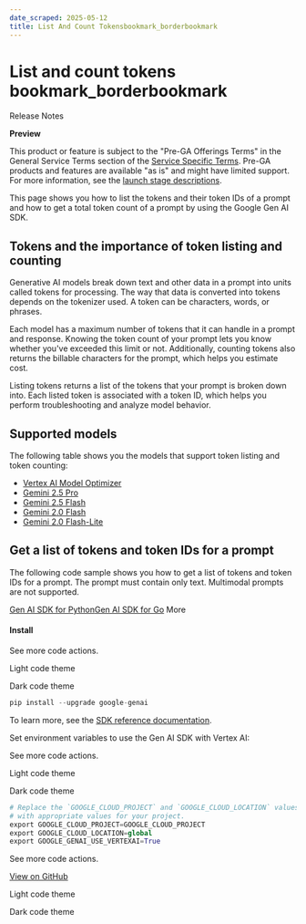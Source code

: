 ```yaml
---
date_scraped: 2025-05-12
title: List And Count Tokensbookmark_borderbookmark
---
```


# List and count tokens bookmark\_borderbookmark 

Release Notes

**Preview**

This product or feature is subject to the "Pre-GA Offerings Terms" in the General Service Terms section
of the [Service Specific Terms](https://cloud.google.com/terms/service-terms#1).
Pre-GA products and features are available "as is" and might have limited support.
For more information, see the
[launch stage descriptions](https://cloud.google.com/products#product-launch-stages).

This page shows you how to list the tokens and their token IDs of a prompt
and how to get a total token count of a prompt by using the Google Gen AI SDK.

## Tokens and the importance of token listing and counting

Generative AI models break down text and other data in a prompt into units called
tokens for processing. The way that data is converted into tokens depends on the
tokenizer used. A token can be characters, words, or phrases.

Each model has a maximum number of tokens that it can handle in a prompt and
response. Knowing the token count of your prompt lets you know whether you've
exceeded this limit or not. Additionally, counting tokens also returns the billable
characters for the prompt, which helps you estimate cost.

Listing tokens returns a list of the tokens that your prompt is broken down into.
Each listed token is associated with a token ID, which helps you perform
troubleshooting and analyze model behavior.

## Supported models

The following table shows you the models that support token listing and token
counting:

- [Vertex AI Model Optimizer](https://cloud.google.com/vertex-ai/generative-ai/docs/model-reference/vertex-ai-model-optimizer)
- [Gemini 2.5 Pro](https://cloud.google.com/vertex-ai/generative-ai/docs/models/gemini/2-5-pro)
- [Gemini 2.5 Flash](../models/gemini/2-5-flash.md)
- [Gemini 2.0 Flash](../models/gemini/2-0-flash.md)
- [Gemini 2.0 Flash-Lite](https://cloud.google.com/vertex-ai/generative-ai/docs/models/gemini/2-0-flash-lite)

## Get a list of tokens and token IDs for a prompt

The following code sample shows you how to get a list of tokens and token IDs for
a prompt. The prompt must contain only text. Multimodal prompts are not supported.

[Gen AI SDK for Python](#gen-ai-sdk-for-python)[Gen AI SDK for Go](#gen-ai-sdk-for-go)
More

#### Install

See more code actions.

Light code theme

Dark code theme

```python
pip install --upgrade google-genai
```

To learn more, see the
[SDK reference documentation](https://googleapis.github.io/python-genai/).

Set environment variables to use the Gen AI SDK with Vertex AI:

See more code actions.

Light code theme

Dark code theme

```python
# Replace the `GOOGLE_CLOUD_PROJECT` and `GOOGLE_CLOUD_LOCATION` values
# with appropriate values for your project.
export GOOGLE_CLOUD_PROJECT=GOOGLE_CLOUD_PROJECT
export GOOGLE_CLOUD_LOCATION=global
export GOOGLE_GENAI_USE_VERTEXAI=True
```

See more code actions.

[View on GitHub](https://github.com/GoogleCloudPlatform/python-docs-samples/blob/HEAD/genai/count_tokens/counttoken_compute_with_txt.py)

Light code theme

Dark code theme